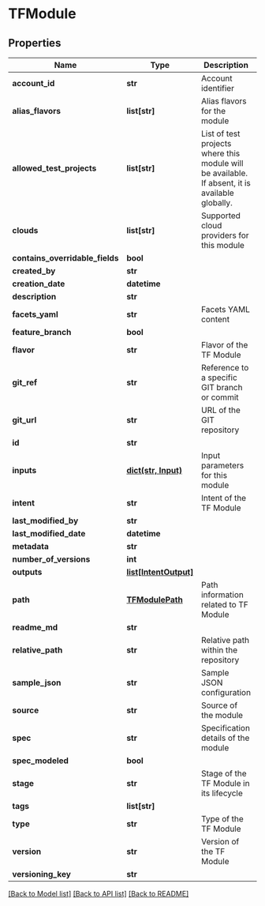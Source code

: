 # TFModule

## Properties
Name | Type | Description | Notes
------------ | ------------- | ------------- | -------------
**account_id** | **str** | Account identifier | [optional] 
**alias_flavors** | **list[str]** | Alias flavors for the module | [optional] 
**allowed_test_projects** | **list[str]** | List of test projects where this module will be available. If absent, it is available globally. | [optional] 
**clouds** | **list[str]** | Supported cloud providers for this module | [optional] 
**contains_overridable_fields** | **bool** |  | [optional] 
**created_by** | **str** |  | [optional] 
**creation_date** | **datetime** |  | [optional] 
**description** | **str** |  | [optional] 
**facets_yaml** | **str** | Facets YAML content | [optional] 
**feature_branch** | **bool** |  | [optional] 
**flavor** | **str** | Flavor of the TF Module | [optional] 
**git_ref** | **str** | Reference to a specific GIT branch or commit | [optional] 
**git_url** | **str** | URL of the GIT repository | [optional] 
**id** | **str** |  | [optional] 
**inputs** | [**dict(str, Input)**](Input.md) | Input parameters for this module | [optional] 
**intent** | **str** | Intent of the TF Module | [optional] 
**last_modified_by** | **str** |  | [optional] 
**last_modified_date** | **datetime** |  | [optional] 
**metadata** | **str** |  | [optional] 
**number_of_versions** | **int** |  | [optional] 
**outputs** | [**list[IntentOutput]**](IntentOutput.md) |  | [optional] 
**path** | [**TFModulePath**](TFModulePath.md) | Path information related to TF Module | [optional] 
**readme_md** | **str** |  | [optional] 
**relative_path** | **str** | Relative path within the repository | [optional] 
**sample_json** | **str** | Sample JSON configuration | [optional] 
**source** | **str** | Source of the module | [optional] 
**spec** | **str** | Specification details of the module | [optional] 
**spec_modeled** | **bool** |  | [optional] 
**stage** | **str** | Stage of the TF Module in its lifecycle | [optional] 
**tags** | **list[str]** |  | [optional] 
**type** | **str** | Type of the TF Module | [optional] 
**version** | **str** | Version of the TF Module | [optional] 
**versioning_key** | **str** |  | [optional] 

[[Back to Model list]](../README.md#documentation-for-models) [[Back to API list]](../README.md#documentation-for-api-endpoints) [[Back to README]](../README.md)


